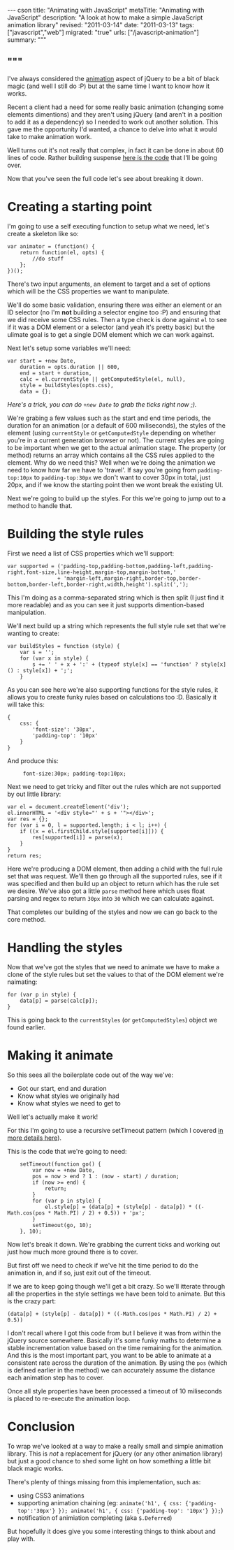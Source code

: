 --- cson
title: "Animating with JavaScript"
metaTitle: "Animating with JavaScript"
description: "A look at how to make a simple JavaScript animation library"
revised: "2011-03-14"
date: "2011-03-13"
tags: ["javascript","web"]
migrated: "true"
urls: ["/javascript-animation"]
summary: """

"""
---
I've always considered the [animation][1] aspect of jQuery to be a bit of black magic (and well I still do :P) but at the same time I want to know how it works.

Recent a client had a need for some really basic animation (changing some elements dimentions) and they aren't using jQuery (and aren't in a position to add it as a dependency) so I needed to work out another solution. This gave me the opportunity I'd wanted, a chance to delve into what it would take to make animation work.

Well turns out it's not really that complex, in fact it can be done in about 60 lines of code. Rather building suspense [here is the code][2] that I'll be going over.

Now that you've seen the full code let's see about breaking it down.

# Creating a starting point

I'm going to use a self executing function to setup what we need, let's create a skeleton like so:

	var animator = (function() {
		return function(el, opts) {
			//do stuff
		};
	})();

There's two input arguments, an element to target and a set of options which will be the CSS properties we want to manipulate.

We'll do some basic validation, ensuring there was either an element or an ID selector (no I'm **not** building a selector engine too :P) and ensuring that we did receive some CSS rules. Then a type check is done against `el` to see if it was a DOM element or a selector (and yeah it's pretty basic) but the ulimate goal is to get a single DOM element which we can work against.

Next let's setup some variables we'll need:

	var start = +new Date,
		duration = opts.duration || 600,
		end = start + duration,
		calc = el.currentStyle || getComputedStyle(el, null),
		style = buildStyles(opts.css),
		data = {};

*Here's a trick, you can do `+new Date` to grab the ticks right now ;).*

We're grabing a few values such as the start and end time periods, the duration for an animation (or a default of 600 miliseconds), the styles of the element (using `currentStyle` or `getComputedStyle` depending on whether you're in a current generation browser or not). The current styles are going to be important when we get to the actual animation stage. The property (or method) returns an array which contains all the CSS rules applied to the element. Why do we need this? Well when we're doing the animation we need to know how far we have to 'travel'. If say you're going from `padding-top:10px` to `padding-top:30px` we don't want to cover 30px in total, just 20px, and if we know the starting point then we wont break the existing UI.

Next we're going to build up the styles. For this we're going to jump out to a method to handle that.

# Building the style rules

First we need a list of CSS properties which we'll support:

    var supported = ('padding-top,padding-bottom,padding-left,padding-right,font-size,line-height,margin-top,margin-bottom,'
					+ 'margin-left,margin-right,border-top,border-bottom,border-left,border-right,width,height').split(',');

This I'm doing as a comma-separated string which is then split (I just find it more readable) and as you can see it just supports dimention-based manipulation.

We'll next build up a string which represents the full style rule set that we're wanting to create:

    var buildStyles = function (style) {
        var s = '';
        for (var x in style) {
            s += ' ' + x + ':' + (typeof style[x] == 'function' ? style[x]() : style[x]) + ';';
        }

As you can see here we're also supporting functions for the style rules, it allows you to create funky rules based on calculations too :D. Basically it will take this:

	{ 
		css: {
			'font-size': '30px',
			'padding-top': '10px'
		}
	}

And produce this:

         font-size:30px; padding-top:10px;

Next we need to get tricky and filter out the rules which are not supported by out little library:

	var el = document.createElement('div');
	el.innerHTML = '<div style="' + s + '"></div>';
	var res = {};
	for (var i = 0, l = supported.length; i < l; i++) {
		if ((x = el.firstChild.style[supported[i]])) {
			res[supported[i]] = parse(x);
		}
	}
	return res;

Here we're producing a DOM element, then adding a child with the full rule set that was request. We'll then go through all the supported rules, see if it was specified and then build up an object to return which has the rule set we desire. We've also got a little `parse` method here which uses float parsing and regex to return `30px` into `30` which we can calculate against.

That completes our building of the styles and now we can go back to the core method.

# Handling the styles

Now that we've got the styles that we need to animate we have to make a clone of the style rules but set the values to that of the DOM element we're naimating:

	for (var p in style) {
		data[p] = parse(calc[p]);
	}

This is going back to the `currentStyles` (or `getComputedStyles`) object we found earlier.

# Making it animate

So this sees all the boilerplate code out of the way we've:

* Got our start, end and duration
* Know what styles we originally had
* Know what styles we need to get to

Well let's actually make it work!

For this I'm going to use a recursive setTimeout pattern (which I covered [in more details here][3]).

This is the code that we're going to need:

        setTimeout(function go() {
            var now = +new Date,
            pos = now > end ? 1 : (now - start) / duration;
            if (now >= end) {
                return;
            }
            for (var p in style) {
                el.style[p] = (data[p] + (style[p] - data[p]) * ((-Math.cos(pos * Math.PI) / 2) + 0.5)) + 'px';
            }
            setTimeout(go, 10);
        }, 10);


Now let's break it down. We're grabbing the current ticks and working out just how much more ground there is to cover.

But first off we need to check if we've hit the time period to do the animation in, and if so, just exit out of the timeout.

If we are to keep going though we'll get a bit crazy. So we'll itterate through all the properties in the style settings we have been told to animate. But this is the crazy part:

	(data[p] + (style[p] - data[p]) * ((-Math.cos(pos * Math.PI) / 2) + 0.5))

I don't recall where I got this code from but I believe it was from within the jQuery source somewhere. Basically it's some funky maths to determine a stable incrementation value based on the time remaining for the animation. And this is the most important part, you want to be able to animate at a consistent rate across the duration of the animation. By using the `pos` (which is defined earlier in the method) we can accurately assume the distance each animation step has to cover.

Once all style properties have been processed a timeout of 10 miliseconds is placed to re-execute the animation loop.

# Conclusion

To wrap we've looked at a way to make a really small and simple animation library. This is *not* a replacement for jQuery (or any other animation library) but just a good chance to shed some light on how something a little bit black magic works.

There's plenty of things missing from this implementation, such as:

* using CSS3 animations
* supporting animation chaining (eg: `animate('h1', { css: {'padding-top':'30px'} }); animate('h1', { css: {'padding-top': '10px'} });`)
* notification of animiation completing (aka `$.Deferred`)

But hopefully it does give you some interesting things to think about and play with.


  [1]: http://api.jquery.com/animate/
  [2]: http://hg.slace.biz/javascript-tools/src/3322dbbdc2fe/JavaScriptTools/Scripts/slace.animator.js
  [3]: http://www.aaron-powell.com/doing-it-wrong/blink